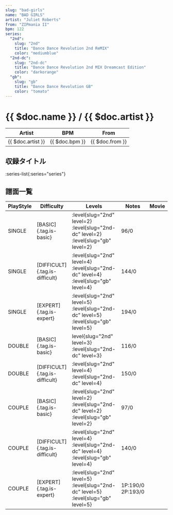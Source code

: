 ```yaml
---
slug: "bad-girls"
name: "BAD GIRLS"
artist: "Juliet Roberts"
from: "ZIPmania II"
bpm: 122
series:
  "2nd":
    slug: "2nd"
    title: "Dance Dance Revolution 2nd ReMIX"
    color: "mediumblue"
  "2nd-dc":
    slug: "2nd-dc"
    title: "Dance Dance Revolution 2nd MIX Dreamcast Edition"
    color: "darkorange"
  "gb":
    slug: "gb"
    title: "Dance Dance Revolution GB"
    color: "tomato"
---
```


# {{ $doc.name }} / {{ $doc.artist }}

|Artist|BPM|From|
|------|---|----|
|{{ $doc.artist }}|{{ $doc.bpm }}|{{ $doc.from }}|

## 収録タイトル

:series-list{:series="series"}

## 譜面一覧

|PlayStyle|Difficulty|Levels|Notes|Movie|
|---------|----------|------|-----|-----|
|SINGLE|[BASIC]{.tag.is-basic}|:level{slug="2nd" level=2} :level{slug="2nd-dc" level=2} :level{slug="gb" level=2}|96/0||
|SINGLE|[DIFFICULT]{.tag.is-difficult}|:level{slug="2nd" level=4} :level{slug="2nd-dc" level=4} :level{slug="gb" level=4}|144/0||
|SINGLE|[EXPERT]{.tag.is-expert}|:level{slug="2nd" level=5} :level{slug="2nd-dc" level=5} :level{slug="gb" level=5}|194/0||
|DOUBLE|[BASIC]{.tag.is-basic}|level{slug="2nd" level=3} :level{slug="2nd-dc" level=3}|116/0||
|DOUBLE|[DIFFICULT]{.tag.is-difficult}|:level{slug="2nd" level=4} :level{slug="2nd-dc" level=4}|150/0||
|COUPLE|[BASIC]{.tag.is-basic}|:level{slug="2nd" level=2} :level{slug="2nd-dc" level=2} :level{slug="gb" level=2}|97/0||
|COUPLE|[DIFFICULT]{.tag.is-difficult}|:level{slug="2nd" level=4} :level{slug="2nd-dc" level=4} :level{slug="gb" level=4}|140/0||
|COUPLE|[EXPERT]{.tag.is-expert}|:level{slug="2nd" level=5} :level{slug="2nd-dc" level=5} :level{slug="gb" level=5}|1P:190/0 2P:193/0||

